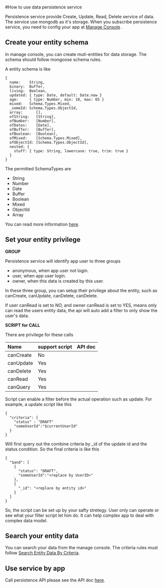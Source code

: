 #How to use data persistence service

Persistence service provide Create, Update, Read, Delete service of data. The service use mongodb as it's storage. 
When you subscribe persistence service, you need to config your app at [Manage Console](https://crud.service.oceanclouds.com/) .

## Create your entity schema
In manage console, you can create muti-entities for data storage. The schema should follow mongoose schema rules.

A entity schema is like

```
{
  name:    String,
  binary:  Buffer,
  living:  Boolean,
  updated: { type: Date, default: Date.now }
  age:     { type: Number, min: 18, max: 65 }
  mixed:   Schema.Types.Mixed,
  _someId: Schema.Types.ObjectId,
  array:      [],
  ofString:   [String],
  ofNumber:   [Number],
  ofDates:    [Date],
  ofBuffer:   [Buffer],
  ofBoolean:  [Boolean],
  ofMixed:    [Schema.Types.Mixed],
  ofObjectId: [Schema.Types.ObjectId],
  nested: {
    stuff: { type: String, lowercase: true, trim: true }
  }
}
```

The permitted SchemaTypes are
* String
* Number
* Date
* Buffer
* Boolean
* Mixed
* ObjectId
* Array

You can read more information [here](http://mongoosejs.com/docs/schematypes.html).

## Set your entity privilege

**GROUP**

Persistence service will identify app user to three groups
* anonymous, when app user not login.
* user, when app user login.
* owner, when this data is created by this user.

In these three group, you can setup their privilege about the entity, such as canCreate, canUpdate,  canDelete, canDelete.

If user canRead is set to NO, and owner canRead is set to YES, means only can read the users entity data, the api will auto add a filter to only show the user's data.

**SCRIPT for CALL**

There are privilege for these calls

|Name|support script|API doc|
|:-|:-|:-|
|canCreate|No||
|canUpdate|Yes||
|canDelete|Yes||
|canRead|Yes||
|canQuery|Yes||


Script can enable a filter before the actual operation such as update. For example, a update script like this

    {
      "criteria": {
        "status" : "DRAFT"
        "someUserId":"$currentUserId"
      }
    }
Will first query out the combine criteria by _id of the update id and the status condition. So the final criteria is like this

    {
      "$and": [
        {
          "status": "DRAFT",
          "someUserId":"<replace by UserID>"
        },
        {
          "_id": "<replace by entity id>"
        }
      ]
    }

So, the script can be set up by your safty stretegy. User only can operate or see what your filter script let him do. It can help complex app to deal with complex data model.


## Search your entity data

You can search your data from the manage console. The criteria rules must follow [Search Entity Data By Criteria](http://doc.oceanclouds.com/api/en/backservice/data_persistence.html).


## Use service by app

Call persistence API please see the API doc [here](http://doc.oceanclouds.com/api/en/backservice/data_persistence.html).



